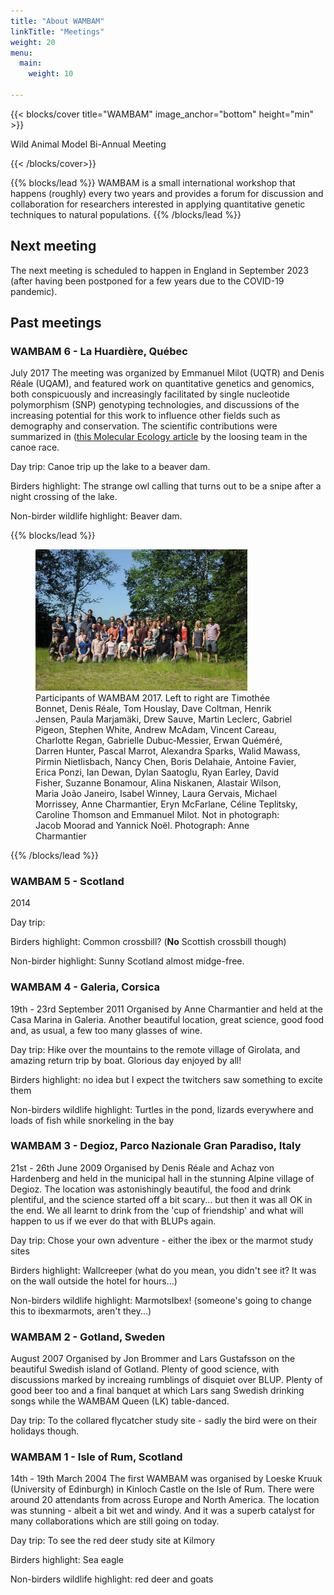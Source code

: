 ```yaml
---
title: "About WAMBAM"
linkTitle: "Meetings"
weight: 20
menu:
  main:
    weight: 10
   
---
```


{{< blocks/cover title="WAMBAM" image_anchor="bottom" height="min" >}}

<p class="lead mt-2"> Wild Animal Model Bi-Annual Meeting
</p>

{{< /blocks/cover>}}

{{% blocks/lead %}}
WAMBAM is a small international workshop that happens (roughly) every two years and provides a forum for discussion and collaboration for researchers interested in applying quantitative genetic techniques to natural populations.
{{% /blocks/lead %}}

## Next meeting

The next meeting is scheduled to happen in England in September 2023 (after having been postponed for a few years due to the COVID-19 pandemic). 



## Past meetings
### WAMBAM 6 - La Huardière, Québec
July 2017
The meeting was organized by Emmanuel Milot (UQTR) and Denis Réale (UQAM), and featured work on quantitative genetics and genomics, both conspicuously and increasingly facilitated by single nucleotide polymorphism (SNP) genotyping technologies, and discussions of the increasing potential for this work to influence other fields such as demography and conservation.  The scientific contributions were summarized in ([this Molecular Ecology article](https://onlinelibrary.wiley.com/doi/full/10.1111/mec.14510) by the loosing team in the canoe race.

Day trip: Canoe trip up the lake to a beaver dam.

Birders highlight: The strange owl calling that turns out to be a snipe after a night crossing of the lake.

Non-birder wildlife highlight: Beaver dam.

{{% blocks/lead %}}
<figure>
	<img src="wambam2017.jpg" style="width:80%">
	<figcaption> Participants of WAMBAM 2017. Left to right are Timothée Bonnet, Denis Réale, Tom Houslay, Dave Coltman, Henrik Jensen, Paula Marjamäki, Drew Sauve, Martin Leclerc, Gabriel Pigeon, Stephen White, Andrew McAdam, Vincent Careau, Charlotte Regan, Gabrielle Dubuc‐Messier, Erwan Quéméré, Darren Hunter, Pascal Marrot, Alexandra Sparks, Walid Mawass, Pirmin Nietlisbach, Nancy Chen, Boris Delahaie, Antoine Favier, Erica Ponzi, Ian Dewan, Dylan Saatoglu, Ryan Earley, David Fisher, Suzanne Bonamour, Alina Niskanen, Alastair Wilson, Maria João Janeiro, Isabel Winney, Laura Gervais, Michael Morrissey, Anne Charmantier, Eryn McFarlane, Céline Teplitsky, Caroline Thomson and Emmanuel Milot. Not in photograph: Jacob Moorad and Yannick Noël. Photograph: Anne Charmantier </figcaption>
</figure>
{{% /blocks/lead %}}

### WAMBAM 5 - Scotland
2014

Day trip: 

Birders highlight: Common crossbill? (**No** Scottish crossbill though)

Non-birder highlight: Sunny Scotland almost midge-free. 


### WAMBAM 4 - Galeria, Corsica
19th - 23rd September 2011
Organised by Anne Charmantier and held at the Casa Marina in Galeria. Another beautiful location, great science, good food and, as usual, a few too many glasses of wine.

Day trip: Hike over the mountains to the remote village of Girolata, and amazing return trip by boat. Glorious day enjoyed by all!

Birders highlight: no idea but I expect the twitchers saw something to excite them

Non-birders wildlife highlight: Turtles in the pond, lizards everywhere and loads of fish while snorkeling in the bay

### WAMBAM 3 - Degioz, Parco Nazionale Gran Paradiso, Italy
21st - 26th June 2009
Organised by Denis Réale and Achaz von Hardenberg and held in the municipal hall in the stunning Alpine village of Degioz. The location was astonishingly beautiful, the food and drink plentiful, and the science started off a bit scary... but then it was all OK in the end. We all learnt to drink from the 'cup of friendship' and what will happen to us if we ever do that with BLUPs again.

Day trip: Chose your own adventure - either the ibex or the marmot study sites

Birders highlight: Wallcreeper (what do you mean, you didn't see it? It was on the wall outside the hotel for hours...)

Non-birders wildlife highlight: MarmotsIbex! (someone's going to change this to ibexmarmots, aren't they...)

### WAMBAM 2 - Gotland, Sweden
August 2007
Organised by Jon Brommer and Lars Gustafsson on the beautiful Swedish island of Gotland. Plenty of good science, with discussions marked by increaing rumblings of disquiet over BLUP. Plenty of good beer too and a final banquet at which Lars sang Swedish drinking songs while the WAMBAM Queen (LK) table-danced.

Day trip: To the collared flycatcher study site - sadly the bird were on their holidays though.



### WAMBAM 1 - Isle of Rum, Scotland
14th - 19th March 2004
The first WAMBAM was organised by Loeske Kruuk (University of Edinburgh) in Kinloch Castle on the Isle of Rum. There were around 20 attendants from across Europe and North America. The location was stunning - albeit a bit wet and windy. And it was a superb catalyst for many collaborations which are still going on today.

Day trip: To see the red deer study site at Kilmory

Birders highlight: Sea eagle

Non-birders wildlife highlight: red deer and goats




